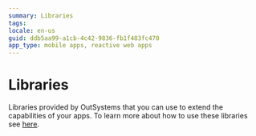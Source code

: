```yaml
---
summary: Libraries
tags:
locale: en-us
guid: ddb5aa99-a1cb-4c42-9836-fb1f483fc470
app_type: mobile apps, reactive web apps
---
```

# Libraries

Libraries provided by OutSystems that you can use to extend the capabilities of your apps. To learn more about how to use these libraries see [here](../../building-apps/logic/use-public-elements.md).
